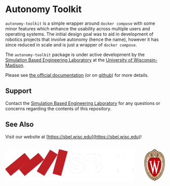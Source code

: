 # Autonomy Toolkit

`autonomy-toolkit` is a simple wrapper around `docker compose` with some minor features which enhance the usability across multiple users and operating systems. The initial design goal was to aid in development of robotics projects that involve autonomy (hence the name), however it has since reduced in scale and is just a wrapper of `docker compose`.

The `autonomy-toolkit` package is under active development by the [Simulation Based Engineering Laboratory](https://sbel.wisc.edu) at the [University of Wisconsin-Madison](https://wisc.edu).

Please see [the official documentation](https://projects.sbel.org/autonomy-toolkit/) (or on [github](https://github.com/uwsbel/autonomy-toolkit/blob/master/docs)) for more details.

## Support

Contact the [Simulation Based Engineering Laboratory](mailto:negrut@wisc.edu) for any questions or concerns regarding the contents of this repository.

## See Also

Visit our website at [https://sbel.wisc.edu](https://sbel.wisc.edu)!

<br>

<div>
	<img src="https://github.com/uwsbel/autonomy-toolkit/blob/master/docs/_static/SBEL-dark.png?raw=true" alt="Simulation Based Engineering Lab Logo" class="readme-img" height="100px">
	<img src="https://github.com/uwsbel/autonomy-toolkit/blob/master/docs/_static/UWCrest.png?raw=true" alt="University of Wisconsin - Madison Crest" class="readme-img" height="100px" align="right">
</div>
